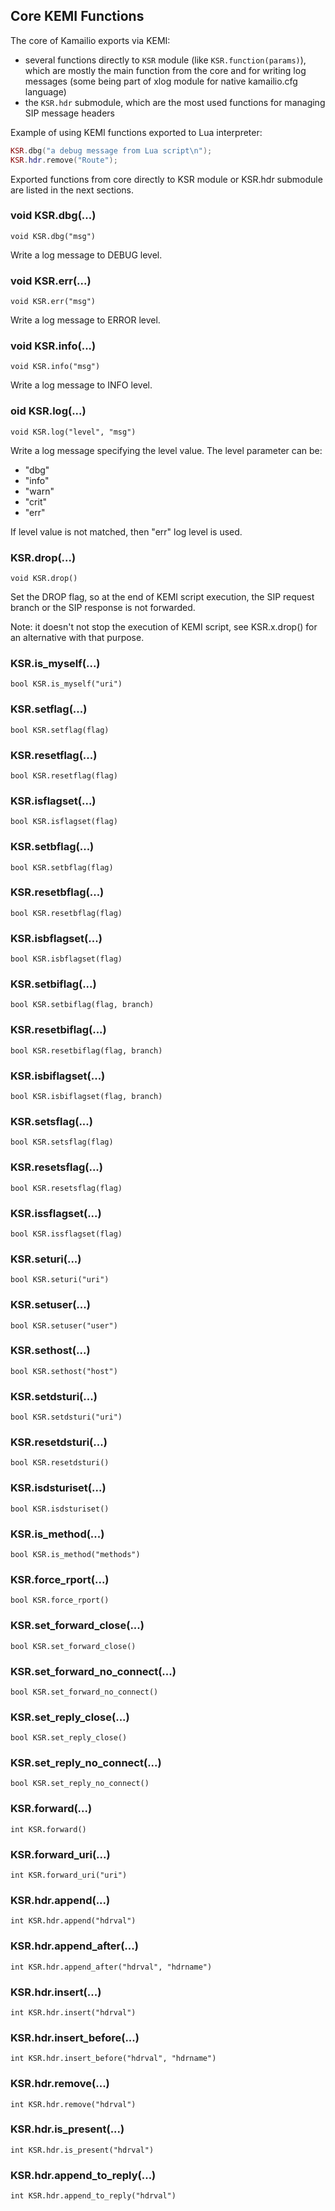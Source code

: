 ## Core KEMI Functions ##

The core of Kamailio exports via KEMI:

  * several functions directly to `KSR` module (like `KSR.function(params)`), which are mostly
  the main function from the core and for writing log messages (some being part of xlog module for
  native kamailio.cfg language)
  * the `KSR.hdr` submodule, which are the most used functions for managing SIP message headers

Example of using KEMI functions exported to Lua interpreter:

```Lua
KSR.dbg("a debug message from Lua script\n");
KSR.hdr.remove("Route");
```
Exported functions from core directly to KSR module or KSR.hdr submodule are listed in the next sections.

### void KSR.dbg(...) ###

`void KSR.dbg("msg")`

Write a log message to DEBUG level.

### void KSR.err(...) ###

`void KSR.err("msg")`

Write a log message to ERROR level.

### void KSR.info(...) ###

`void KSR.info("msg")`

Write a log message to INFO level.

### oid KSR.log(...) ###

`void KSR.log("level", "msg")`

Write a log message specifying the level value. The level parameter can be:

  * "dbg"
  * "info"
  * "warn"
  * "crit"
  * "err"

If level value is not matched, then "err" log level is used.

### KSR.drop(...) ###

`void KSR.drop()`

Set the DROP flag, so at the end of KEMI script execution, the SIP request branch or the SIP response is not forwarded.

Note: it doesn't not stop the execution of KEMI script, see KSR.x.drop() for an alternative with that purpose.

### KSR.is_myself(...) ###

`bool KSR.is_myself("uri")`

### KSR.setflag(...) ###

`bool KSR.setflag(flag)`

### KSR.resetflag(...) ###

`bool KSR.resetflag(flag)`

### KSR.isflagset(...) ###

`bool KSR.isflagset(flag)`

### KSR.setbflag(...) ###

`bool KSR.setbflag(flag)`

### KSR.resetbflag(...) ###

`bool KSR.resetbflag(flag)`

### KSR.isbflagset(...) ###

`bool KSR.isbflagset(flag)`

### KSR.setbiflag(...) ###

`bool KSR.setbiflag(flag, branch)`

### KSR.resetbiflag(...) ###

`bool KSR.resetbiflag(flag, branch)`

### KSR.isbiflagset(...) ###

`bool KSR.isbiflagset(flag, branch)`

### KSR.setsflag(...) ###

`bool KSR.setsflag(flag)`

### KSR.resetsflag(...) ###

`bool KSR.resetsflag(flag)`

### KSR.issflagset(...) ###

`bool KSR.issflagset(flag)`

### KSR.seturi(...) ###

`bool KSR.seturi("uri")`

### KSR.setuser(...) ###

`bool KSR.setuser("user")`

### KSR.sethost(...) ###

`bool KSR.sethost("host")`

### KSR.setdsturi(...) ###

`bool KSR.setdsturi("uri")`

### KSR.resetdsturi(...) ###

`bool KSR.resetdsturi()`

### KSR.isdsturiset(...) ###

`bool KSR.isdsturiset()`

### KSR.is_method(...) ###

`bool KSR.is_method("methods")`

### KSR.force_rport(...) ###

`bool KSR.force_rport()`

### KSR.set_forward_close(...) ###

`bool KSR.set_forward_close()`

### KSR.set_forward_no_connect(...) ###

`bool KSR.set_forward_no_connect()`

### KSR.set_reply_close(...) ###

`bool KSR.set_reply_close()`

### KSR.set_reply_no_connect(...) ###

`bool KSR.set_reply_no_connect()`

### KSR.forward(...) ###

`int KSR.forward()`

### KSR.forward_uri(...) ###

`int KSR.forward_uri("uri")`

### KSR.hdr.append(...) ###

`int KSR.hdr.append("hdrval")`

### KSR.hdr.append_after(...) ###

`int KSR.hdr.append_after("hdrval", "hdrname")`

### KSR.hdr.insert(...) ###

`int KSR.hdr.insert("hdrval")`

### KSR.hdr.insert_before(...) ###

`int KSR.hdr.insert_before("hdrval", "hdrname")`

### KSR.hdr.remove(...) ###

`int KSR.hdr.remove("hdrval")`

### KSR.hdr.is_present(...) ###

`int KSR.hdr.is_present("hdrval")`

### KSR.hdr.append_to_reply(...) ###

`int KSR.hdr.append_to_reply("hdrval")`